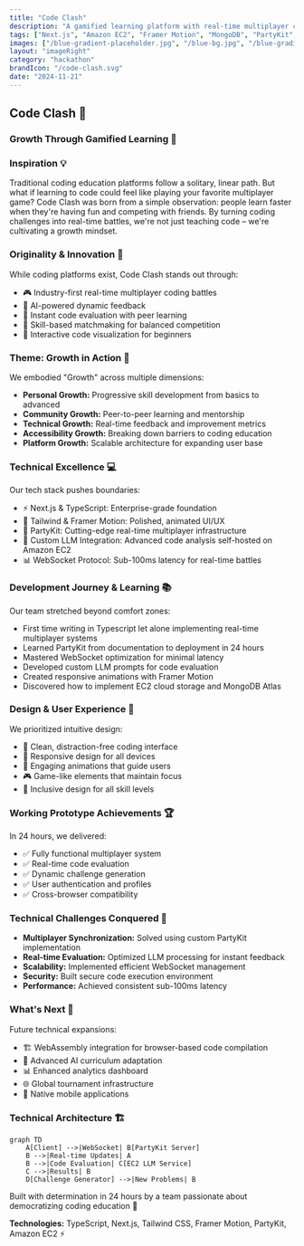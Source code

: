 ```yaml
---
title: "Code Clash"
description: "A gamified learning platform with real-time multiplayer coding battles."
tags: ["Next.js", "Amazon EC2", "Framer Motion", "MongoDB", "PartyKit", "Tailwind CSS", "TypeScript", "React"]
images: ["/blue-gradient-placeholder.jpg", "/blue-bg.jpg", "/blue-gradient-placeholder.jpg"]
layout: "imageRight"
category: "hackathon"
brandIcon: "/code-clash.svg"
date: "2024-11-21"
---
```


## Code Clash 🚀

### Growth Through Gamified Learning 🌱

### Inspiration 💡
Traditional coding education platforms follow a solitary, linear path. But what if learning to code could feel like playing your favorite multiplayer game? Code Clash was born from a simple observation: people learn faster when they're having fun and competing with friends. By turning coding challenges into real-time battles, we're not just teaching code – we're cultivating a growth mindset.

### Originality & Innovation 🎯
While coding platforms exist, Code Clash stands out through:

- 🎮 Industry-first real-time multiplayer coding battles
- 🤖 AI-powered dynamic feedback
- 🔄 Instant code evaluation with peer learning
- 🌟 Skill-based matchmaking for balanced competition
- 💫 Interactive code visualization for beginners

### Theme: Growth in Action 🌱
We embodied "Growth" across multiple dimensions:

- **Personal Growth:** Progressive skill development from basics to advanced
- **Community Growth:** Peer-to-peer learning and mentorship
- **Technical Growth:** Real-time feedback and improvement metrics
- **Accessibility Growth:** Breaking down barriers to coding education
- **Platform Growth:** Scalable architecture for expanding user base

### Technical Excellence 💻
Our tech stack pushes boundaries:

- ⚡ Next.js & TypeScript: Enterprise-grade foundation
- 🎨 Tailwind & Framer Motion: Polished, animated UI/UX
- 🔗 PartyKit: Cutting-edge real-time multiplayer infrastructure
- 🧠 Custom LLM Integration: Advanced code analysis self-hosted on Amazon EC2
- 📊 WebSocket Protocol: Sub-100ms latency for real-time battles

### Development Journey & Learning 📚
Our team stretched beyond comfort zones:

- First time writing in Typescript let alone implementing real-time multiplayer systems
- Learned PartyKit from documentation to deployment in 24 hours
- Mastered WebSocket optimization for minimal latency
- Developed custom LLM prompts for code evaluation
- Created responsive animations with Framer Motion
- Discovered how to implement EC2 cloud storage and MongoDB Atlas

### Design & User Experience 🎨
We prioritized intuitive design:

- 🎯 Clean, distraction-free coding interface
- 📱 Responsive design for all devices
- 🌈 Engaging animations that guide users
- 🎮 Game-like elements that maintain focus
- 👥 Inclusive design for all skill levels

### Working Prototype Achievements 🏆
In 24 hours, we delivered:

- ✅ Fully functional multiplayer system
- ✅ Real-time code evaluation
- ✅ Dynamic challenge generation
- ✅ User authentication and profiles
- ✅ Cross-browser compatibility

### Technical Challenges Conquered 💪
- **Multiplayer Synchronization:** Solved using custom PartyKit implementation
- **Real-time Evaluation:** Optimized LLM processing for instant feedback
- **Scalability:** Implemented efficient WebSocket management
- **Security:** Built secure code execution environment
- **Performance:** Achieved consistent sub-100ms latency

### What's Next 🎯
Future technical expansions:

- 🏗️ WebAssembly integration for browser-based code compilation
- 🤖 Advanced AI curriculum adaptation
- 📊 Enhanced analytics dashboard
- 🌐 Global tournament infrastructure
- 📱 Native mobile applications

### Technical Architecture 🏗️
```mermaid
graph TD
    A[Client] -->|WebSocket| B[PartyKit Server]
    B -->|Real-time Updates| A
    B -->|Code Evaluation| C[EC2 LLM Service]
    C -->|Results| B
    D[Challenge Generator] -->|New Problems| B
```

Built with determination in 24 hours by a team passionate about democratizing coding education 💖

**Technologies:** TypeScript, Next.js, Tailwind CSS, Framer Motion, PartyKit, Amazon EC2 ⚡
